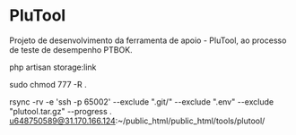 # PluTool
Projeto de desenvolvimento da ferramenta de apoio - PluTool, ao processo de teste de desempenho PTBOK.

php artisan storage:link

sudo chmod 777 -R .

rsync -rv -e 'ssh -p 65002' --exclude ".git/" --exclude ".env" --exclude "plutool.tar.gz"  --progress . u648750589@31.170.166.124:~/public_html/public_html/tools/plutool/
